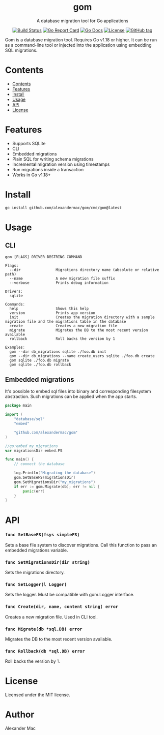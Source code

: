 <div align="center">
  <h1>gom</h1>
  <p>A database migration tool for Go applications</p>
  <p>
    <a href="https://github.com/alexandermac/gom/actions/workflows/ci.yml?query=branch%3Amaster"><img src="https://github.com/alexandermac/gom/actions/workflows/ci.yml/badge.svg" alt="Build Status"></a>
    <a href="https://goreportcard.com/report/github.com/alexandermac/gom"><img src="https://goreportcard.com/badge/github.com/alexandermac/gom" alt="Go Report Card"></a>
    <a href="https://pkg.go.dev/github.com/alexandermac/gom"><img src="https://pkg.go.dev/badge/github.com/alexandermac/gom.svg" alt="Go Docs"></a>
    <a href="LICENSE"><img src="https://img.shields.io/github/license/alexandermac/gom.svg" alt="License"></a>
    <a href="https://img.shields.io/github/v/tag/alexandermac/gom"><img src="https://img.shields.io/github/v/tag/alexandermac/gom" alt="GitHub tag"></a>
  </p>
</div>

Gom is a database migration tool. Requires Go v1.18 or higher. It can be run as a command-line tool or injected into the application using embedding SQL migrations.

# Contents
- [Contents](#contents)
- [Features](#features)
- [Install](#install)
- [Usage](#usage)
- [API](#api)
- [License](#license)

# Features
- Supports SQLite
- CLI
- Embedded migrations
- Plain SQL for writing schema migrations
- Incremental migration version using timestamps
- Run migrations inside a transaction
- Works in Go v1.18+

# Install
```sh
go install github.com/alexandermac/gom/cmd/gom@latest
```

# Usage

## CLI
```
gom [FLAGS] DRIVER DBSTRING COMMAND

Flags:
  --dir                Migrations directory name (absolute or relative path)
  --name               A new migration file suffix
  --verbose            Prints debug information

Drivers:
  sqlite

Commands:
  help                 Shows this help
  version              Prints app version
  init                 Creates the migration directory with a sample migration file and the migrations table in the database
  create               Creates a new migration file
  migrate              Migrates the DB to the most recent version available
  rollback             Roll backs the version by 1

Examples:
  gom --dir db_migrations sqlite ./foo.db init
  gom --dir db_migrations --name create_users sqlite ./foo.db create
  gom sqlite ./foo.db migrate
  gom sqlite ./foo.db rollback
```

## Embedded migrations

It's possible to embed sql files into binary and corresponding filesystem abstraction. Such migrations can be applied when the app starts.
```go
package main

import (
    "database/sql"
    "embed"

    "github.com/alexandermac/gom"
)

//go:embed my_migrations
var migrationsDir embed.FS

func main() {
	// connect the database

	log.Println("Migrating the database")
	gom.SetBaseFS(migrationsDir)
	gom.SetMigrationsDir("my_migrations")
	if err := gom.Migrate(db); err != nil {
		panic(err)
	}
}
```

# API

### `func SetBaseFS(fsys simpleFS)`
Sets a base file system to discover migrations. Call this function to pass an embedded migrations variable.

### `func SetMigrationsDir(dir string)`
Sets the migrations directory.

### `func SetLogger(l Logger)`
Sets the logger. Must be compatible with gom.Logger interface.

### `func Create(dir, name, content string) error`
Creates a new migration file. Used in CLI tool.

### `func Migrate(db *sql.DB) error`
Migrates the DB to the most recent version available.

### `func Rollback(db *sql.DB) error`
Roll backs the version by 1.

# License
Licensed under the MIT license.

# Author
Alexander Mac
